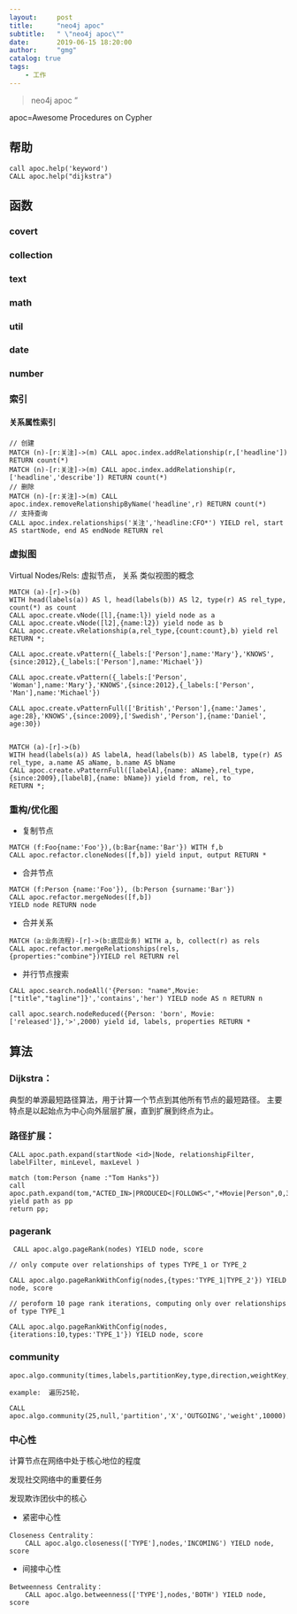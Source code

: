 ```yaml
---
layout:     post
title:      "neo4j apoc"
subtitle:   " \"neo4j apoc\""
date:       2019-06-15 18:20:00
author:     "gmg"
catalog: true
tags:
    - 工作
---
```


> neo4j apoc ”

apoc=Awesome Procedures on Cypher
## 帮助
```
call apoc.help('keyword')
CALL apoc.help("dijkstra")
```

## 函数
### covert
### collection
### text
### math
### util
### date
### number

### 索引
#### 关系属性索引
```
// 创建
MATCH (n)-[r:关注]->(m) CALL apoc.index.addRelationship(r,['headline']) RETURN count(*)
MATCH (n)-[r:关注]->(m) CALL apoc.index.addRelationship(r,['headline','describe']) RETURN count(*)
// 删除
MATCH (n)-[r:关注]->(m) CALL apoc.index.removeRelationshipByName('headline',r) RETURN count(*)
// 支持查询
CALL apoc.index.relationships('关注','headline:CFO*') YIELD rel, start AS startNode, end AS endNode RETURN rel
```
### 虚拟图
Virtual Nodes/Rels: 虚拟节点， 关系 类似视图的概念

```
MATCH (a)-[r]->(b)
WITH head(labels(a)) AS l, head(labels(b)) AS l2, type(r) AS rel_type, count(*) as count
CALL apoc.create.vNode([l],{name:l}) yield node as a
CALL apoc.create.vNode([l2],{name:l2}) yield node as b
CALL apoc.create.vRelationship(a,rel_type,{count:count},b) yield rel
RETURN *;

CALL apoc.create.vPattern({_labels:['Person'],name:'Mary'},'KNOWS',{since:2012},{_labels:['Person'],name:'Michael'})

CALL apoc.create.vPattern({_labels:['Person', 'Woman'],name:'Mary'},'KNOWS',{since:2012},{_labels:['Person', 'Man'],name:'Michael'})

CALL apoc.create.vPatternFull(['British','Person'],{name:'James', age:28},'KNOWS',{since:2009},['Swedish','Person'],{name:'Daniel', age:30})


MATCH (a)-[r]->(b)
WITH head(labels(a)) AS labelA, head(labels(b)) AS labelB, type(r) AS rel_type, a.name AS aName, b.name AS bName
CALL apoc.create.vPatternFull([labelA],{name: aName},rel_type,{since:2009},[labelB],{name: bName}) yield from, rel, to
RETURN *;
```
### 重构/优化图
- 复制节点
```
MATCH (f:Foo{name:'Foo'}),(b:Bar{name:'Bar'}) WITH f,b
CALL apoc.refactor.cloneNodes([f,b]) yield input, output RETURN *
```
- 合并节点
```
MATCH (f:Person {name:'Foo'}), (b:Person {surname:'Bar'})
CALL apoc.refactor.mergeNodes([f,b])
YIELD node RETURN node
```
- 合并关系
```
MATCH (a:业务流程)-[r]->(b:底层业务) WITH a, b, collect(r) as rels 
CALL apoc.refactor.mergeRelationships(rels,{properties:"combine"})YIELD rel RETURN rel
```
- 并行节点搜索
```
CALL apoc.search.nodeAll('{Person: "name",Movie: ["title","tagline"]}','contains','her') YIELD node AS n RETURN n

call apoc.search.nodeReduced({Person: 'born', Movie: ['released']},'>',2000) yield id, labels, properties RETURN *
```
## 算法

### Dijkstra：
典型的单源最短路径算法，用于计算一个节点到其他所有节点的最短路径。 主要特点是以起始点为中心向外层层扩展，直到扩展到终点为止。
### 路径扩展：
```
CALL apoc.path.expand(startNode <id>|Node, relationshipFilter, labelFilter, minLevel, maxLevel )

match (tom:Person {name :"Tom Hanks"})
call apoc.path.expand(tom,"ACTED_IN>|PRODUCED<|FOLLOWS<","+Movie|Person",0,3) yield path as pp
return pp;
```
### pagerank
```
 CALL apoc.algo.pageRank(nodes) YIELD node, score

// only compute over relationships of types TYPE_1 or TYPE_2

CALL apoc.algo.pageRankWithConfig(nodes,{types:'TYPE_1|TYPE_2'}) YIELD node, score

// peroform 10 page rank iterations, computing only over relationships of type TYPE_1

CALL apoc.algo.pageRankWithConfig(nodes,{iterations:10,types:'TYPE_1'}) YIELD node, score
```
### community

```
apoc.algo.community(times,labels,partitionKey,type,direction,weightKey,batchSize)

example:  遍历25轮， 

CALL apoc.algo.community(25,null,'partition','X','OUTGOING','weight',10000)
```
### 中心性

 计算节点在网络中处于核心地位的程度

 发现社交网络中的重要任务

 发现欺诈团伙中的核心

- 紧密中心性
```
Closeness Centrality：
    CALL apoc.algo.closeness(['TYPE'],nodes,'INCOMING') YIELD node, score
```
- 间接中心性
```
Betweenness Centrality：
    CALL apoc.algo.betweenness(['TYPE'],nodes,'BOTH') YIELD node, score
```
